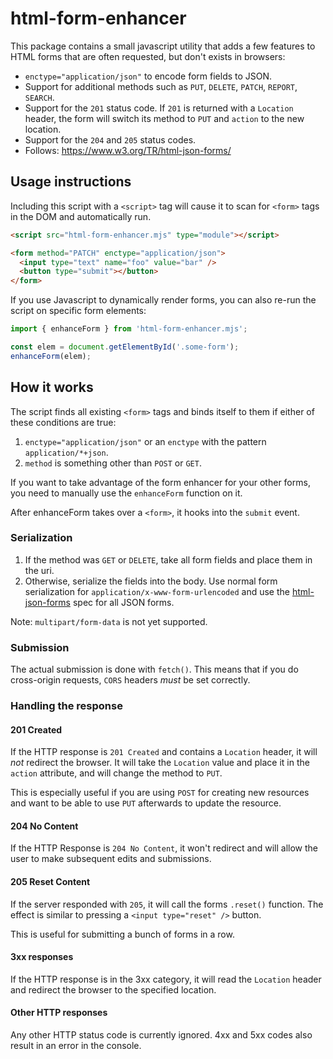 html-form-enhancer
==================

This package contains a small javascript utility that adds a few features
to HTML forms that are often requested, but don't exists in browsers:

* `enctype="application/json"` to encode form fields to JSON.
* Support for additional methods such as `PUT`, `DELETE`, `PATCH`, `REPORT`,
 `SEARCH`.
* Support for the `201` status code. If `201` is returned with a `Location`
  header, the form will switch its method to `PUT` and `action` to the new
  location.
* Support for the `204` and `205` status codes.
* Follows: https://www.w3.org/TR/html-json-forms/

Usage instructions
------------------

Including this script with a `<script>` tag will cause it to scan for
`<form>` tags in the DOM and automatically run.

```html
<script src="html-form-enhancer.mjs" type="module"></script>

<form method="PATCH" enctype="application/json">
  <input type="text" name="foo" value="bar" />
  <button type="submit"></button>
</form>
```

If you use Javascript to dynamically render forms, you can also re-run the
script on specific form elements:

```javascript
import { enhanceForm } from 'html-form-enhancer.mjs';

const elem = document.getElementById('.some-form');
enhanceForm(elem);
```

How it works
------------

The script finds all existing `<form>` tags and binds itself to them if either
of these conditions are true:

1. `enctype="application/json"` or an `enctype` with the pattern `application/*+json`.
2. `method` is something other than `POST` or `GET`.

If you want to take advantage of the form enhancer for your other forms, you need to
manually use the `enhanceForm` function on it.

After enhanceForm takes over a `<form>`, it hooks into the `submit` event.

### Serialization

1. If the method was `GET` or `DELETE`, take all form fields and place them in
   the uri.
2. Otherwise, serialize the fields into the body. Use normal form serialization
   for `application/x-www-form-urlencoded` and use the [html-json-forms][1] spec
   for all JSON forms.

Note: `multipart/form-data` is not yet supported.

### Submission

The actual submission is done with `fetch()`. This means that if you do
cross-origin requests, `CORS` headers _must_ be set correctly.

### Handling the response

#### 201 Created

If the HTTP response is `201 Created` and contains a `Location` header, it
will _not_ redirect the browser. It will take the `Location` value and place
it in the `action` attribute, and will change the method to `PUT`.

This is especially useful if you are using `POST` for creating new resources
and want to be able to use `PUT` afterwards to update the resource.


#### 204 No Content

If the HTTP Response is `204 No Content`, it won't redirect and will allow
the user to make subsequent edits and submissions.


#### 205 Reset Content

If the server responded with `205`, it will call the forms `.reset()`
function. The effect is similar to pressing a `<input type="reset" />` button.

This is useful for submitting a bunch of forms in a row.


#### 3xx responses

If the HTTP response is in the 3xx category, it will read the `Location`
header and redirect the browser to the specified location.


#### Other HTTP responses

Any other HTTP status code is currently ignored. 4xx and 5xx codes also result
in an error in the console.


[1]: https://www.w3.org/TR/html-json-forms/
